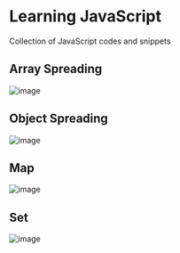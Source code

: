 # Learning JavaScript

Collection of JavaScript codes and snippets

## Array Spreading

![image](https://github.com/user-attachments/assets/72a442e4-f9fa-4b7a-87cb-1ce3d01c8d67)

## Object Spreading

![image](https://github.com/user-attachments/assets/dd00ba53-21ad-408b-bcb8-06321a7ac7a6)

## Map

![image](https://github.com/user-attachments/assets/950efb4b-7bd6-41e5-ad1d-7398cebbe4d6)

## Set

![image](https://github.com/user-attachments/assets/2625041f-de2d-4d90-b66a-2371ede067b4)
